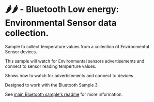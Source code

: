 # 🌶️🌶️ - Bluetooth Low energy: Environmental Sensor data collection.

Sample to collect temperature values from a collection of
Environmental Sensor devices. 

This sample will watch for Environmental sensors advertisements and connect to sensor reading temperture values.

Shows how to watch for advertisements and connect to devices.

Designed to work with the Bluetooth Sample 3.

See [main Bluetooth sample's readme](../README.md) for more information.
